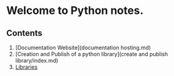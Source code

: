 # Welcome to Python notes.

## Contents

1. [Documentation Website](documentation hosting.md)
2. [Creation and Publish of a python library](create and publish library/index.md)
3. [Libraries](libraries/index.md)